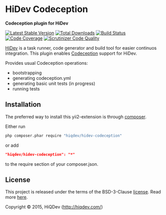 HiDev Codeception
=================

**Codeception plugin for HiDev**

[![Latest Stable Version](https://poser.pugx.org/hiqdev/hidev-codeception/v/stable)](https://packagist.org/packages/hiqdev/hidev-codeception)
[![Total Downloads](https://poser.pugx.org/hiqdev/hidev-codeception/downloads)](https://packagist.org/packages/hiqdev/hidev-codeception)
[![Build Status](https://img.shields.io/travis/hiqdev/hidev-codeception.svg)](https://travis-ci.org/hiqdev/hidev-codeception)
[![Code Coverage](https://scrutinizer-ci.com/g/hiqdev/hidev-codeception/badges/coverage.png?b=master)](https://scrutinizer-ci.com/g/hiqdev/hidev-codeception/?branch=master)
[![Scrutinizer Code Quality](https://scrutinizer-ci.com/g/hiqdev/hidev-codeception/badges/quality-score.png?b=master)](https://scrutinizer-ci.com/g/hiqdev/hidev-codeception/?branch=master)

[HiDev](https://github.com/hiqdev/hidev) is a task runner, code generator and build tool for easier continuos integration.
This plugin enables [Codeception](http://codeception.com) support for HiDev.

Provides usual Codeception operations:
- bootstrapping
- generating codeception.yml
- generating basic unit tests (in progress)
- running tests

## Installation

The preferred way to install this yii2-extension is through [composer](http://getcomposer.org/download/).

Either run

```sh
php composer.phar require "hiqdev/hidev-codeception"
```

or add

```json
"hiqdev/hidev-codeception": "*"
```

to the require section of your composer.json.

## License

This project is released under the terms of the BSD-3-Clause [license](LICENSE).
Read more [here](http://choosealicense.com/licenses/bsd-3-clause).

Copyright © 2015, HiQDev (http://hiqdev.com/)
